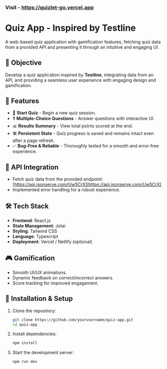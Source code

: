 
### Visit - https://quizlet-go.vercel.app

# Quiz App - Inspired by Testline

A web-based quiz application with gamification features, fetching quiz data from a provided API and presenting it through an intuitive and engaging UI.

## 🚀 Objective

Develop a quiz application inspired by **Testline**, integrating data from an API, and providing a seamless user experience with engaging design and gamification.

## 📌 Features

- 🎯 **Start Quiz** - Begin a new quiz session.
- ❓ **Multiple-Choice Questions** - Answer questions with interactive UI.
- 📊 **Results Summary** - View total points scored at the end.
- 🛠️ **Persistent State** - Quiz progress is saved and remains intact even after a page refresh.
- ✅ **Bug-Free & Reliable** - Thoroughly tested for a smooth and error-free experience.


## 🔗 API Integration

- Fetch quiz data from the provided endpoint:  
  [https://api.jsonserve.com/Uw5CrX](https://api.jsonserve.com/Uw5CrX)
- Implemented error handling for a robust experience.

## 🛠️ Tech Stack

- **Frontend**: React.js
- **State Management**: Jotai
- **Styling**: Tailwind CSS
- **Language**: Typescript
- **Deployment**: Vercel / Netlify (optional)

## 🎮 Gamification

- Smooth UI/UX animations.
- Dynamic feedback on correct/incorrect answers.
- Score tracking for improved engagement.

## 💾 Installation & Setup

1. Clone the repository:
   ```sh
   git clone https://github.com/yourusername/quiz-app.git
   cd quiz-app

2. Install dependencies:
   ```sh
   npm install

3. Start the development server:
   ```sh
   npm run dev
